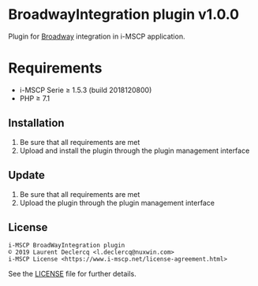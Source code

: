 # BroadwayIntegration plugin v1.0.0

Plugin for [Broadway](https://github.com/broadway/broadway) integration in i-MSCP application.

# Requirements

- i-MSCP Serie ≥ 1.5.3 (build 2018120800)
- PHP ≥ 7.1

## Installation

1. Be sure that all requirements are met
2. Upload and install the plugin through the plugin management interface

## Update

1. Be sure that all requirements are met
2. Upload the plugin through the plugin management interface

## License

```
i-MSCP BroadWayIntegration plugin
© 2019 Laurent Declercq <l.declercq@nuxwin.com>
i-MSCP License <https://www.i-mscp.net/license-agreement.html>
```

See the [LICENSE](./LICENSE) file for further details.
